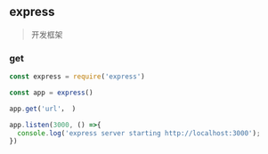 ## express

> 开发框架


### get

```js
const express = require('express')

const app = express()

app.get('url'， )

app.listen(3000, () =>{
  console.log('express server starting http://localhost:3000');
})

```